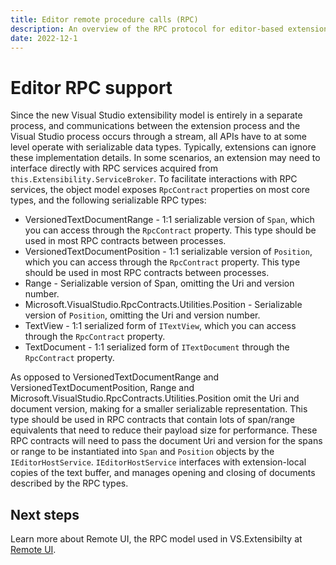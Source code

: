 ```yaml
---
title: Editor remote procedure calls (RPC)
description: An overview of the RPC protocol for editor-based extensions
date: 2022-12-1
---
```


# Editor RPC support

Since the new Visual Studio extensibility model is entirely in a separate process, and communications between the extension process and the Visual Studio process occurs through a stream, all APIs have to at some
level operate with serializable data types. Typically, extensions can ignore these implementation details.
In some scenarios, an extension may need to interface directly with RPC services acquired from
`this.Extensibility.ServiceBroker`. To facilitate interactions with RPC services, the object model exposes
`RpcContract` properties on most core types, and the following serializable RPC types:

- VersionedTextDocumentRange - 1:1 serializable version of `Span`, which you can access through the `RpcContract` property. This type should be used in most RPC contracts between processes.
- VersionedTextDocumentPosition - 1:1 serializable version of `Position`, which you can access through the `RpcContract` property. This type should be used in most RPC contracts between processes.
- Range - Serializable version of Span, omitting the Uri and version number.
- Microsoft.VisualStudio.RpcContracts.Utilities.Position - Serializable version of `Position`, omitting the Uri and version number.
- TextView - 1:1 serialized form of `ITextView`, which you can access through the `RpcContract` property.
- TextDocument - 1:1 serialized form of `ITextDocument` through the `RpcContract` property.

As opposed to VersionedTextDocumentRange and VersionedTextDocumentPosition, Range and Microsoft.VisualStudio.RpcContracts.Utilities.Position omit the Uri and document version, making for a smaller serializable representation. This type should be used in RPC contracts that contain lots of span/range equivalents that need to reduce their payload size for performance. These RPC contracts will need to pass the document Uri and version for the spans or range to be instantiated into `Span` and `Position` objects by the `IEditorHostService`. `IEditorHostService` interfaces with extension-local copies of the text buffer, and manages opening and closing of
documents described by the RPC types.

## Next steps

Learn more about Remote UI, the RPC model used in VS.Extensibilty at [Remote UI](../../inside-the-sdk/remote-ui.md).